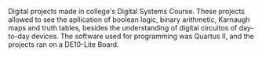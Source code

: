 Digital projects made in college's Digital Systems Course.
These projects allowed to see the apllication of boolean logic, binary arithmetic, Karnaugh maps and truth tables, besides the understanding of digital circuitos of day-to-day devices.
The software used for programming was Quartus II, and the projects ran on a DE10-Lite Board. 
